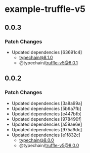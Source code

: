 # example-truffle-v5

## 0.0.3

### Patch Changes

- Updated dependencies [63691c4]
  - typechain@8.1.0
  - @typechain/truffle-v5@8.0.1

## 0.0.2

### Patch Changes

- Updated dependencies [3a8a99a]
- Updated dependencies [5b9a7fb]
- Updated dependencies [e447bfb]
- Updated dependencies [978490f]
- Updated dependencies [a59ae6e]
- Updated dependencies [975a9dc]
- Updated dependencies [e1f832c]
  - typechain@8.0.0
  - @typechain/truffle-v5@8.0.0
